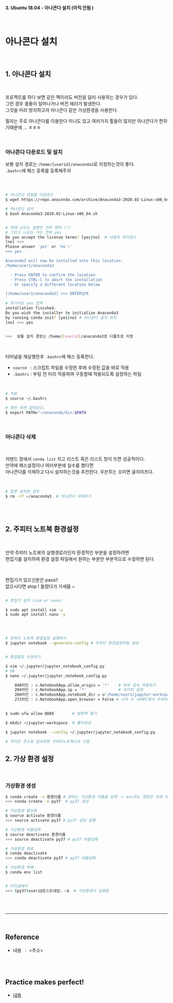 <br>

#### 3. Ubuntu 18.04 - 아나콘다 설치 (아직 안됨 )

<br>

# 아나콘다 설치

<br>

## 1. 아나콘다 설치

<br>

프로젝트를 하다 보면 같은 팩이라도 버전을 달리 사용하는 경우가 있다.    
그런 경우 충돌이 일어나거나 버전 에러가 발생한다.     
그것을 미리 방지하고자 아나콘다 같은 가상환경을 사용한다.

필자는 주로 아나콘다를 이용한다 미니도 있고 여러가지 툴들이 많지만 아나콘다가 편하기때문에 ... ㅎㅎㅎ 

<br>

### 아나콘다 다운로드 및 설치 

보통 설치 경로는 `/home/[userid]/anaconda3`로 지정하는것이 좋다.    
`.bashrc`에 패스 등록를 등록해주자 

<br>

```bash

# 아나콘다 파일을 다운로드
$ wget https://repo.anaconda.com/archive/Anaconda3-2020.02-Linux-x86_64.sh

# 아나콘다 설치 
$ bash Anaconda3-2020.02-Linux-x86_64.sh


# 위에 나오는 설명은 전부 엔터 !!! 
# 그리고 나오는 거는 전부 yes  
Do you accept the license terms? [yes|no]  # 사용자 라이센스 
[no] >>>
Please answer 'yes' or 'no':'
>>> yes

Anaconda3 will now be installed into this location:
/home/user1/anaconda3

  - Press ENTER to confirm the location
  - Press CTRL-C to abort the installation
  - Or specify a different location below

[/home/user1/anaconda3] >>> ENTER입력 
'
# 여기서도 yes 입력 
installation finished.
Do you wish the installer to initialize Anaconda3
by running conda init? [yes|no] # 아나콘다 설치 위치 
[no] >>> yes 


>>>  보통 설치 경로는 /home/[userid]/anaconda3로 디폴트로 지정

```
<br>

터미널을 재실행한후 `.bashrc`에 패스 등록한다.

- `source ` : 스크립트 파일을 수정한 후에 수정된 값을 바로 적용
- `.bashrc` : 부팅 전 미리 적용하여 구동할때 적용되도록 설정하는 파일

<br>

```bash
# 적용 
$ source ~/.bashrc   

# 확인 하면 잡혀있다. 
$ export PATH="~/anaconda/bin:$PATH
```

<br>

### 아나콘다 삭제 

<br>

커맨드 창에서 `conda list` 치고 리스트 혹은 리스트 창이 뜨면 성공적이다.    
만약에 패스설정이나 여러부분에 실수를 했다면     
아나콘다를 삭제하고 다시  설치하는것을 추천한다. 우븐투는 꼬이면 골치아프다.

<br>

```bash
# 잘못 설치한 경우 
$ rm -rf ~/anaconda3  # 아나콘다 삭제하기
```
<br>
<br>



## 2. 주피터 노트북 환경설정

<br>

만약 주피터 노트북의 실행경로라던지 환경적인 부분을 설정하려면    
편집기를 설치하여 환경 설정 파일에서 원하는 부분만 부분적으로 수정하면 된다.

<br>
 
편집기가 있으신분은 pass!!      
없으시다면 stop ! 들렸다가 가세욤 ~

```bash

# 편집기 설치 (vim or nano)

$ sudo apt install vim -y 
$ sudo apt install nano -y 

```
<br>

```bash

# 쥬피터 노트북 환결설정 실행하기 
$ jupyter notebook --generate-config # 주피터 환경설정파일 생성


# 환결설정 수정하기 

$ vim ~/.jupyter/jupyter_notebook_config.py
# OR
$ nano ~/.jupyter/jupyter_notebook_config.py

    048라인 : c.NotebookApp.allow_origin = '*'    # 외부 접속 허용하기
    204라인 : c.NotebookApp.ip = '*'              # 아이피 설정
    266라인 : c.NotebookApp.notebook_dir = u'/home/user1/jupyter-workspace' # 작업경로 설정
    272라인 : c.NotebookApp.open_browser = False # 시작 시 서버PC에서 주피터 노트북 창이 열릴 필요 없음
    

$ sudo ufw allow 8888        # 방화벽 열기

$ mkdir ~/jupyter-workspace  # 폴더생성

$ jupyter notebook --config ~/.jupyter/jupyter_notebook_config.py

# 주어진 주소로 접속하면 주피터노트북으로 이동

```

## 2. 가상 환경 설정

<br>

### 가상환경 생성 

```bash
$ conda create -n 환경이름 # 원하는 가상환경 이름을 입력 -> env라는 명칭은 자제 바란다.
>>> conda create -n py37  # py37 생성

# 가상환경 활성화 
$ source activate 환경이름
>>> source activate py37 # py37 생성 실행 

# 가상환경 비활성화 
$ source deactivate 환경이름
>>> source deactivate py37 # py37 비활성화 

# 가상환경 종료 
$ conda deactivate
>>> conda deactivate py37 # py37 비활성화 

# 가상환경 목록 
$ conda env list 


# 터미널에서 
>>> (py37)user1@호스트네임: ~$  # 가상환경이 실행중  
```


<br>
<br>

---

<br>

## Reference <br>

- 내용 &nbsp; : &nbsp;<주소> <br>

<br>
<br>

## Practice makes perfect! <br>

- [내용](주소)